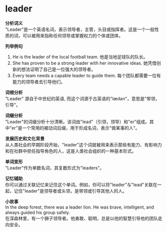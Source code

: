 # leader

**分析词义**  
"Leader"是一个英语名词，表示领导者，主管，头目或指挥者。这是一个一般性质的词，可以被用来指称任何领导或掌握权力的个体或团体。

  

**列举例句**

  

1.  He is the leader of the local football team. 他是当地足球队的队长。
2.  She has proven to be a strong leader with her innovative ideas. 她凭借创新的想法证明了自己是一位强大的领导者。
3.  Every team needs a capable leader to guide them. 每个团队都需要一位有能力的领导者去引导他们。

  

**词根分析**  
"Leader" 源自于中世纪的英语, 而这个词源于古英语的"lædan"，意思是"带领，引导"。

  

**词缀分析**  
"Leader"的词缀分析十分清晰。该词由"lead"（引领，领导）和"er"组成。其中"er"是一个常用的被动词后缀，用于形成名词，表示"做某事的人"。

  

**发展历史和文化背景**  
从人类社会的早期阶段开始，"leader"这个词就被用来表示那些有能力、有影响力和在社群中担任指导角色的人，这是人类社会组织的一种基本形式。

  

**单词变形**  
"Leader"作为单数名词，其复数形式为"leaders"。

  

**记忆辅助**  
你可以通过关联记忆来记住这个单词。例如，你可以将"leader"与"lead"关联在一起，记住"leader"是领导者或头领，是带领或引导其他人的人。

  

**小故事**  
In the deep forest, there was a leader lion. He was brave, intelligent, and always guided his group safely.  
在深森林里，有一个狮子领导者。他勇敢、聪明，总是以他的智慧引导他的团队走向安全。
